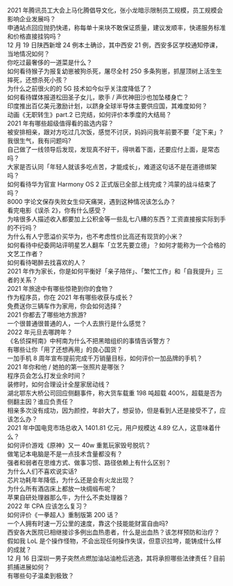 2021 年腾讯员工大会上马化腾倡导文化，张小龙暗示限制员工规模，员工规模会影响企业发展吗？  
申通站点回应抛扔快递，称每单十来块不敢保证质量，建议发顺丰，快递服务标准和价格直接挂钩吗？  
12 月 19 日陕西新增 24 例本土确诊，其中西安 21 例，西安多区学校通知停课，当地情况如何？  
你吃过最奢侈的一道菜是什么？  
如何看待猴子为报复幼崽被狗杀死，屠尽全村 250 多条狗崽，抓屋顶树上活生生摔死，还想杀死小孩？  
为什么之前很火的的 5G 技术如今似乎关注度降低了？  
如何看待媒体报道松田圣子女儿，歌手 / 声优神田沙也加坠楼身亡？  
印度推出百亿美元激励计划，以跻身全球半导体主要供应国，其难度如何？  
动画《无职转生》part.2 已完结，如何评价本季度的大结局？  
2021 年有哪些超级值得看的盐选内容？  
被安排相亲，跟对方吃过几次饭，感觉不讨厌，妈妈问我年前要不要「定下来」? 我很生气，我有问题吗?  
自己做了一线领导后发现，发现真不好干，得哄着下面，还要应付上面，是常态吗？  
大家是否认同「年轻人就该多吃点苦，才能成长」，难道这句话不是在道德绑架吗？  
如何看待华为官宣 Harmony OS 2 正式版已全部上线完成？鸿蒙的战斗结束了吗？  
8000 字论文保存失败女生仰天痛哭，遇到这种情况该怎么办？  
看完电影《误杀 2》，你有什么感受？  
为啥很多人描述收入都要加上公积金等一些乱七八糟的东西？工资直接报实际到手的不行吗？  
为什么有人宁愿溢价买华为，也不考虑性价比高还有现货的小米？  
如何看待中纪委网站评明星艺人翻车「立艺先要立德」？如何才能称为一个合格的文艺工作者？  
如何看待喝醉去找喜欢的人？  
2021 年作为家长，你是如何平衡好「亲子陪伴」、「繁忙工作」和「自我提升」三者的关系？  
2021 年旅途中有哪些惊艳到你的食物？  
作为程序员，你在 2021 年有哪些收获与成长？  
免费送你三辆车作为家用，你会如何选择？  
2021 你都去了哪些地方旅游?  
一个很普通很普通的人，一个人去旅行是什么感觉？  
2022 年元旦去哪跨年？  
《名侦探柯南》中柯南为什么不把黑暗组织的事情告诉警方？  
有哪些让你「用了还想再用」的良心国货？  
一加手机 8 周年宣布提前完成千万销量目标，如何评价一加品牌的手机？  
2021 年你和他 / 她拍的第一张照片是哪张？  
程序员会怎么打发业余时间？  
装修时，如何合理设计全屋家居动线？  
湖北鄂东大桥公司回应侧翻事件，称大货车载重 198 吨超载 400%，超载是否为侧翻主因？谁应负责任？  
相亲多次没有成功，因为颜控，年龄大了，想妥协，但是看到人还是接受不了，应该怎么办？  
2021 年中国电竞市场总收入 1401.81 亿元，用户规模达 4.89 亿人，这意味着什么？  
如何评价游戏《原神》又一 40w 重氪玩家毁号脱坑？  
做笔记本电脑是不是一点技术含量都没有？  
强者和弱者在思维方式、做事习惯、路径依赖上有什么区别？  
为什么人们不喜欢说实话?  
芯片功耗年年降低，为什么还是会有火龙出现？  
为什么所有酒店床上都放一块绸缎布呢？  
苹果自研处理器那么牛，为什么不卖处理器？  
2022 年 CPA 应该怎么复习？  
如何评价《一拳超人》重制版第 200 话？  
一个人拥有时速一万公里的速度，靠这个技能能财富自由吗?  
西安各大医院已相继接诊多例出血热患者，什么是出血热？该怎样预防和治疗？  
假如我 LoL 是个操作怪物，不会出现任何操作失误，但意识拉垮，能铸成什么样的成就？  
12 月 16 日深圳一男子突然点燃加油站油枪后逃逸，其将承担哪些法律责任？目前抓捕进展如何？  
有哪些句子温柔到极致？  
